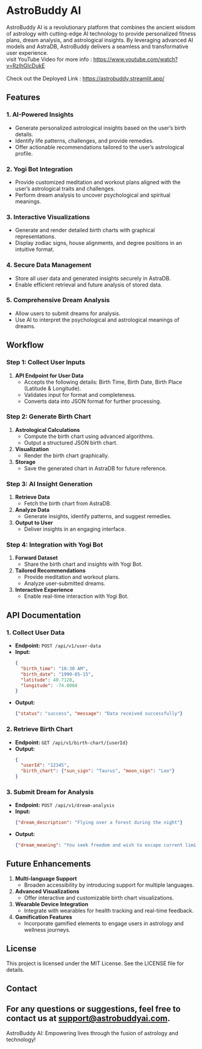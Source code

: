 # AstroBuddy AI
AstroBuddy AI is a revolutionary platform that combines the ancient wisdom of astrology with cutting-edge AI technology to provide personalized fitness plans, dream analysis, and astrological insights. By leveraging advanced AI models and AstraDB, AstroBuddy delivers a seamless and transformative user experience.
<br/>
visit YouTube Video for more info : https://www.youtube.com/watch?v=RzIhGIcDukE <br/>
<br/>
Check out the Deployed Link : https://astrobuddy.streamlit.app/ <br/>

## Features
### 1. AI-Powered Insights
- Generate personalized astrological insights based on the user’s birth details.
- Identify life patterns, challenges, and provide remedies.
- Offer actionable recommendations tailored to the user’s astrological profile.
### 2. Yogi Bot Integration
- Provide customized meditation and workout plans aligned with the user’s astrological traits and challenges.
- Perform dream analysis to uncover psychological and spiritual meanings.
### 3. Interactive Visualizations
- Generate and render detailed birth charts with graphical representations.
- Display zodiac signs, house alignments, and degree positions in an intuitive format.
### 4. Secure Data Management
- Store all user data and generated insights securely in AstraDB.
- Enable efficient retrieval and future analysis of stored data.
### 5. Comprehensive Dream Analysis
- Allow users to submit dreams for analysis.
- Use AI to interpret the psychological and astrological meanings of dreams.
## Workflow
### Step 1: Collect User Inputs
1. **API Endpoint for User Data**
   - Accepts the following details: Birth Time, Birth Date, Birth Place (Latitude & Longitude).
   - Validates input for format and completeness.
   - Converts data into JSON format for further processing.
### Step 2: Generate Birth Chart
1. **Astrological Calculations**
   - Compute the birth chart using advanced algorithms.
   - Output a structured JSON birth chart.
2. **Visualization**
   - Render the birth chart graphically.
3. **Storage**
   - Save the generated chart in AstraDB for future reference.
### Step 3: AI Insight Generation
1. **Retrieve Data**
   - Fetch the birth chart from AstraDB.
2. **Analyze Data**
   - Generate insights, identify patterns, and suggest remedies.
3. **Output to User**
   - Deliver insights in an engaging interface.
### Step 4: Integration with Yogi Bot
1. **Forward Dataset**
   - Share the birth chart and insights with Yogi Bot.
2. **Tailored Recommendations**
   - Provide meditation and workout plans.
   - Analyze user-submitted dreams.
3. **Interactive Experience**
   - Enable real-time interaction with Yogi Bot.
## API Documentation
### 1. Collect User Data
- **Endpoint:** `POST /api/v1/user-data`
- **Input:**
  ```json
  {
    "birth_time": "10:30 AM",
    "birth_date": "1990-05-15",
    "latitude": 40.7128,
    "longitude": -74.0060
  }
  ```
- **Output:**
  ```json
  {"status": "success", "message": "Data received successfully"}
  ```
### 2. Retrieve Birth Chart
- **Endpoint:** `GET /api/v1/birth-chart/{userId}`
- **Output:**
  ```json
  {
    "userId": "12345",
    "birth_chart": {"sun_sign": "Taurus", "moon_sign": "Leo"}
  }
  ```
### 3. Submit Dream for Analysis
- **Endpoint:** `POST /api/v1/dream-analysis`
- **Input:**
  ```json
  {"dream_description": "Flying over a forest during the night"}
  ```
- **Output:**
  ```json
  {"dream_meaning": "You seek freedom and wish to escape current limitations."}
  ```
## Future Enhancements
1. **Multi-language Support**
   - Broaden accessibility by introducing support for multiple languages.
2. **Advanced Visualizations**
   - Offer interactive and customizable birth chart visualizations.
3. **Wearable Device Integration**
   - Integrate with wearables for health tracking and real-time feedback.
4. **Gamification Features**
   - Incorporate gamified elements to engage users in astrology and wellness journeys.
## License
This project is licensed under the MIT License. See the LICENSE file for details.
## Contact
For any questions or suggestions, feel free to contact us at support@astrobuddyai.com.
---
AstroBuddy AI: Empowering lives through the fusion of astrology and technology!
